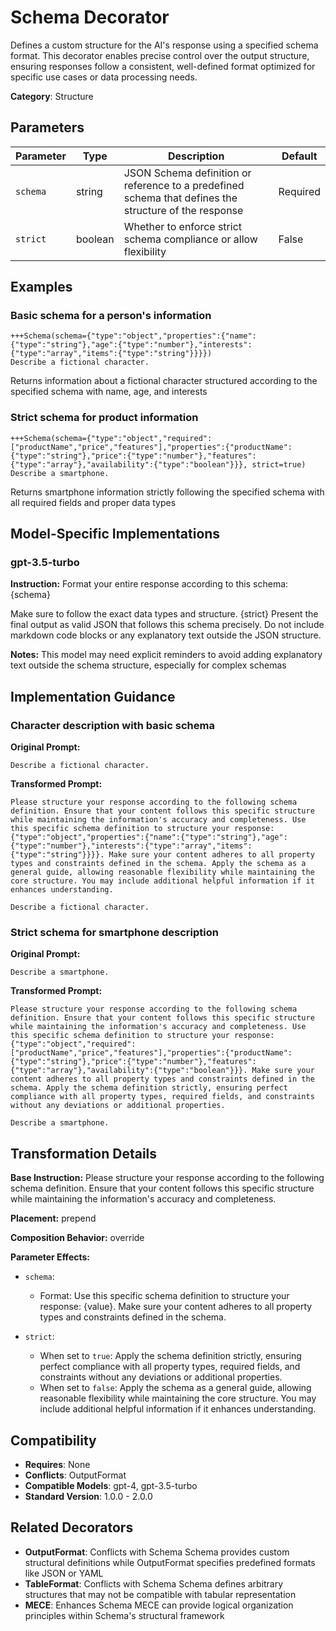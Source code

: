 # Schema Decorator

Defines a custom structure for the AI's response using a specified schema format. This decorator enables precise control over the output structure, ensuring responses follow a consistent, well-defined format optimized for specific use cases or data processing needs.

**Category**: Structure

## Parameters

| Parameter | Type | Description | Default |
|-----------|------|-------------|--------|
| `schema` | string | JSON Schema definition or reference to a predefined schema that defines the structure of the response | Required |
| `strict` | boolean | Whether to enforce strict schema compliance or allow flexibility | False |

## Examples

### Basic schema for a person's information

```
+++Schema(schema={"type":"object","properties":{"name":{"type":"string"},"age":{"type":"number"},"interests":{"type":"array","items":{"type":"string"}}}})
Describe a fictional character.
```

Returns information about a fictional character structured according to the specified schema with name, age, and interests

### Strict schema for product information

```
+++Schema(schema={"type":"object","required":["productName","price","features"],"properties":{"productName":{"type":"string"},"price":{"type":"number"},"features":{"type":"array"},"availability":{"type":"boolean"}}}, strict=true)
Describe a smartphone.
```

Returns smartphone information strictly following the specified schema with all required fields and proper data types

## Model-Specific Implementations

### gpt-3.5-turbo

**Instruction:** Format your entire response according to this schema: {schema}

Make sure to follow the exact data types and structure. {strict} Present the final output as valid JSON that follows this schema precisely. Do not include markdown code blocks or any explanatory text outside the JSON structure.

**Notes:** This model may need explicit reminders to avoid adding explanatory text outside the schema structure, especially for complex schemas


## Implementation Guidance

### Character description with basic schema

**Original Prompt:**
```
Describe a fictional character.
```

**Transformed Prompt:**
```
Please structure your response according to the following schema definition. Ensure that your content follows this specific structure while maintaining the information's accuracy and completeness. Use this specific schema definition to structure your response: {"type":"object","properties":{"name":{"type":"string"},"age":{"type":"number"},"interests":{"type":"array","items":{"type":"string"}}}}. Make sure your content adheres to all property types and constraints defined in the schema. Apply the schema as a general guide, allowing reasonable flexibility while maintaining the core structure. You may include additional helpful information if it enhances understanding.

Describe a fictional character.
```

### Strict schema for smartphone description

**Original Prompt:**
```
Describe a smartphone.
```

**Transformed Prompt:**
```
Please structure your response according to the following schema definition. Ensure that your content follows this specific structure while maintaining the information's accuracy and completeness. Use this specific schema definition to structure your response: {"type":"object","required":["productName","price","features"],"properties":{"productName":{"type":"string"},"price":{"type":"number"},"features":{"type":"array"},"availability":{"type":"boolean"}}}. Make sure your content adheres to all property types and constraints defined in the schema. Apply the schema definition strictly, ensuring perfect compliance with all property types, required fields, and constraints without any deviations or additional properties.

Describe a smartphone.
```

## Transformation Details

**Base Instruction:** Please structure your response according to the following schema definition. Ensure that your content follows this specific structure while maintaining the information's accuracy and completeness.

**Placement:** prepend

**Composition Behavior:** override

**Parameter Effects:**

- `schema`:
  - Format: Use this specific schema definition to structure your response: {value}. Make sure your content adheres to all property types and constraints defined in the schema.

- `strict`:
  - When set to `true`: Apply the schema definition strictly, ensuring perfect compliance with all property types, required fields, and constraints without any deviations or additional properties.
  - When set to `false`: Apply the schema as a general guide, allowing reasonable flexibility while maintaining the core structure. You may include additional helpful information if it enhances understanding.

## Compatibility

- **Requires**: None
- **Conflicts**: OutputFormat
- **Compatible Models**: gpt-4, gpt-3.5-turbo
- **Standard Version**: 1.0.0 - 2.0.0

## Related Decorators

- **OutputFormat**: Conflicts with Schema Schema provides custom structural definitions while OutputFormat specifies predefined formats like JSON or YAML
- **TableFormat**: Conflicts with Schema Schema defines arbitrary structures that may not be compatible with tabular representation
- **MECE**: Enhances Schema MECE can provide logical organization principles within Schema's structural framework

